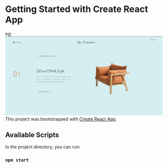 # Getting Started with Create React App
eg: ![Alt text](/screenshot.png?raw=true "Optional Title")
This project was bootstrapped with [Create React App](https://github.com/facebook/create-react-app).

## Available Scripts

In the project directory, you can run:

### `npm start`

